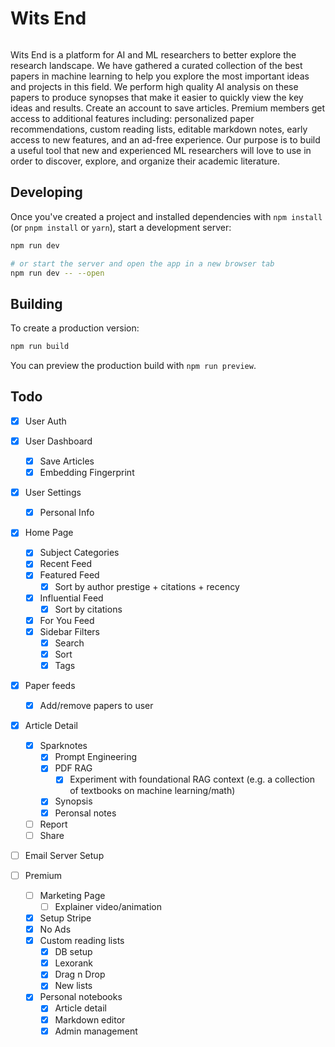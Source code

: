# Wits End

![]()

Wits End is a platform for AI and ML researchers to better explore the research landscape. We have gathered a curated collection of the best papers in machine learning to help you explore the most important ideas and projects in this field. We perform high quality AI analysis on these papers to produce synopses that make it easier to quickly view the key ideas and results. Create an account to save articles. Premium members get access to additional features including: personalized paper recommendations, custom reading lists, editable markdown notes, early access to new features, and an ad-free experience. Our purpose is to build a useful tool that new and experienced ML researchers will love to use in order to discover, explore, and organize their academic literature.

## Developing

Once you've created a project and installed dependencies with `npm install` (or `pnpm install` or `yarn`), start a development server:

```bash
npm run dev

# or start the server and open the app in a new browser tab
npm run dev -- --open
```

## Building

To create a production version:

```bash
npm run build
```

You can preview the production build with `npm run preview`.

## Todo

- [x] User Auth
- [x] User Dashboard
    - [x] Save Articles
    - [x] Embedding Fingerprint
- [x] User Settings
    - [x] Personal Info
- [x] Home Page
    - [x] Subject Categories
    - [x] Recent Feed
    - [x] Featured Feed
        - [x] Sort by author prestige + citations + recency
    - [x] Influential Feed
        - [x] Sort by citations
    - [x] For You Feed
    - [x] Sidebar Filters
        - [x] Search
        - [x] Sort
        - [x] Tags
- [x] Paper feeds
    - [x] Add/remove papers to user
- [x] Article Detail
    - [x] Sparknotes
        - [x] Prompt Engineering
        - [x] PDF RAG
            - [x] Experiment with foundational RAG context (e.g. a collection of textbooks on machine learning/math)
        - [x] Synopsis
        - [x] Peronsal notes
    - [ ] Report
    - [ ] Share
- [ ] Email Server Setup

- [ ] Premium
    - [ ] Marketing Page
        - [ ] Explainer video/animation
    - [x] Setup Stripe
    - [x] No Ads
    - [x] Custom reading lists
        - [x] DB setup
        - [x] Lexorank
        - [x] Drag n Drop
        - [x] New lists
    - [x] Personal notebooks
        - [x] Article detail
        - [x] Markdown editor
        - [x] Admin management